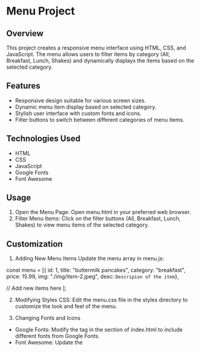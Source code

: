 # Menu Project

## Overview
This project creates a responsive menu interface using HTML, CSS, and JavaScript. 
The menu allows users to filter items by category (All, Breakfast, Lunch, Shakes) and 
dynamically displays the items based on the selected category.

## Features
* Responsive design suitable for various screen sizes.
* Dynamic menu item display based on selected category.
* Stylish user interface with custom fonts and icons.
* Filter buttons to switch between different categories of menu items.

## Technologies Used
* HTML
* CSS
* JavaScript
* Google Fonts
* Font Awesome

## Usage
1. Open the Menu Page:
 Open menu.html in your preferred web browser.
2. Filter Menu Items:
 Click on the filter buttons (All, Breakfast, Lunch, Shakes) to view menu items of the selected category.

## Customization
1. Adding New Menu Items
Update the menu array in menu.js:

const menu = [{
id: 1,
title: "buttermilk pancakes",
category: "breakfast",
price: 15.99,
img: "./img/item-2.jpeg",
desc: `Descripion of the item`},

// Add new items here
];

2. Modifying Styles
CSS:
Edit the menu.css file in the styles directory to customize the look and feel of the menu.

3. Changing Fonts and Icons
* Google Fonts:
Modify the <link> tag in the <head> section of index.html to include different fonts from Google Fonts.
* Font Awesome:
Update the <script> tag in the <head> section to include a different version of Font Awesome if needed.
